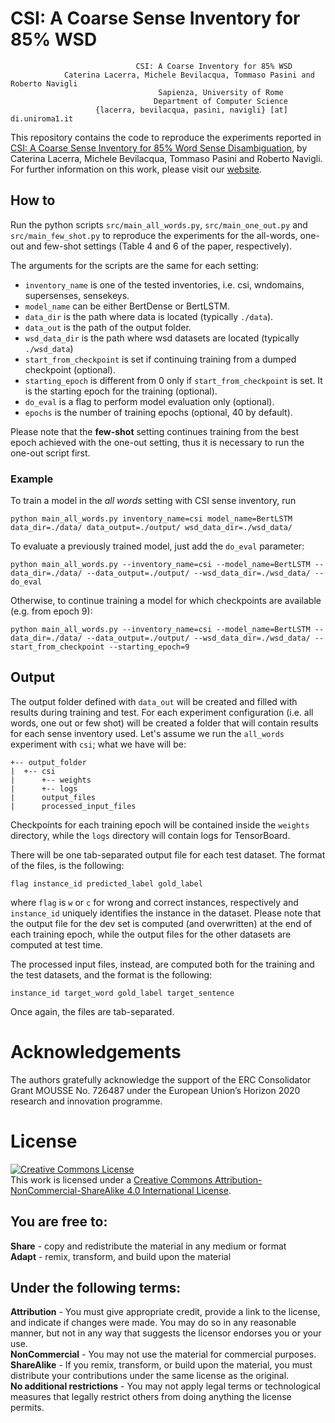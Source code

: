 # CSI: A Coarse Sense Inventory for 85% WSD 

                                CSI: A Coarse Inventory for 85% WSD
                Caterina Lacerra, Michele Bevilacqua, Tommaso Pasini and Roberto Navigli    
                                     Sapienza, University of Rome
                                    Department of Computer Science
                       {lacerra, bevilacqua, pasini, navigli} [at] di.uniroma1.it
   
This repository contains the code to reproduce the experiments reported in [CSI: A Coarse Sense Inventory for 85% Word Sense Disambiguation](https://pasinit.github.io/papers/lacerra_etal_aaai2020.pdf), by Caterina Lacerra, Michele Bevilacqua, Tommaso Pasini and Roberto Navigli.
For further information on this work, please visit our [website](https://SapienzaNLP.github.io/csi/).


## How to
Run the python scripts ```src/main_all_words.py```, ```src/main_one_out.py``` and ```src/main_few_shot.py``` to reproduce the experiments for the all-words, one-out and few-shot settings (Table 4 and 6 of the paper, respectively).

The arguments for the scripts are the same for each setting:

- ```inventory_name``` is one of the tested inventories, i.e. csi, wndomains, supersenses, sensekeys.
- ```model_name``` can be either BertDense or BertLSTM.
- ```data_dir``` is the path where data is located (typically ```./data```).
- ```data_out``` is the path of the output folder.
- ```wsd_data_dir``` is the path where wsd datasets are located (typically ```./wsd_data```)
- ```start_from_checkpoint``` is set if continuing training from a dumped checkpoint (optional).
- ```starting_epoch``` is different from 0 only if ```start_from_checkpoint``` is set. It is the starting epoch for the training (optional).
- ```do_eval``` is a flag to perform model evaluation only (optional). 
- ```epochs``` is the number of training epochs (optional, 40 by default). 

Please note that the **few-shot** setting continues training from the best epoch achieved with the one-out setting, thus it is necessary to run the one-out script first. 

### Example
To train a model in the _all words_ setting with CSI sense inventory, run

```python main_all_words.py inventory_name=csi model_name=BertLSTM data_dir=./data/ data_output=./output/ wsd_data_dir=./wsd_data/```

To evaluate a previously trained model, just add the ```do_eval``` parameter:

```python main_all_words.py --inventory_name=csi --model_name=BertLSTM --data_dir=./data/ --data_output=./output/ --wsd_data_dir=./wsd_data/ --do_eval```

Otherwise, to continue training a model for which checkpoints are available (e.g. from epoch 9):

```python main_all_words.py --inventory_name=csi --model_name=BertLSTM --data_dir=./data/ --data_output=./output/ --wsd_data_dir=./wsd_data/ --start_from_checkpoint --starting_epoch=9```


## Output 
The output folder defined with ```data_out``` will be created and filled with results during training and test. 
For each experiment configuration (i.e. all words, one out or few shot) will be created a folder that will contain results for each sense inventory used.
Let's assume we run the ```all_words``` experiment with ```csi```; what we have will be:

    +-- output_folder
    |  +-- csi
    |      +-- weights
    |      +-- logs
    |      output_files
    |      processed_input_files

Checkpoints for each training epoch will be contained inside the ```weights``` directory, while the ```logs``` directory 
will contain logs for TensorBoard.

There will be one tab-separated output file for each test dataset. The format of the files, is the following:
    
```flag instance_id predicted_label gold_label```

where ```flag``` is ```w``` or ```c``` for wrong and correct instances, respectively and ```instance_id``` uniquely identifies
the instance in the dataset.
Please note that the output file for the dev set is computed (and overwritten) at the end of each training epoch,
 while the output files for the other datasets are computed at test time.

The processed input files, instead, are computed both for the training and the test datasets, and the format is the following:

```instance_id target_word gold_label target_sentence```

Once again, the files are tab-separated.

# Acknowledgements
The authors gratefully acknowledge the support of the ERC Consolidator Grant MOUSSE No. 726487 under the European Union’s Horizon 2020 research and innovation programme.

# License
<a rel="license" href="http://creativecommons.org/licenses/by-nc-sa/4.0/"><img alt="Creative Commons License" style="border-width:0" src="https://i.creativecommons.org/l/by-nc-sa/4.0/88x31.png" /></a><br />This work is licensed under a <a rel="license" href="http://creativecommons.org/licenses/by-nc-sa/4.0/">Creative Commons Attribution-NonCommercial-ShareAlike 4.0 International License</a>.
## You are free to:
**Share** - copy and redistribute the material in any medium or format</br>
**Adapt** - remix, transform, and build upon the material</br>

## Under the following terms:
**Attribution** - You must give appropriate credit, provide a link to the license, and indicate if changes were made. You may do so in any reasonable manner, but not in any way that suggests the licensor endorses you or your use.</br>
**NonCommercial** - You may not use the material for commercial purposes.</br>
**ShareAlike** - If you remix, transform, or build upon the material, you must distribute your contributions under the same license as the original.</br>
**No additional restrictions** - You may not apply legal terms or technological measures that legally restrict others from doing anything the license permits.
